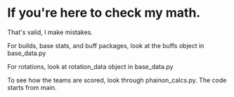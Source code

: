 # If you're here to check my math.

That's valid, I make mistakes.

For builds, base stats, and buff packages, look at the buffs object in base_data.py

For rotations, look at rotation_data object in base_data.py

To see how the teams are scored, look through phainon_calcs.py. The code starts from main.